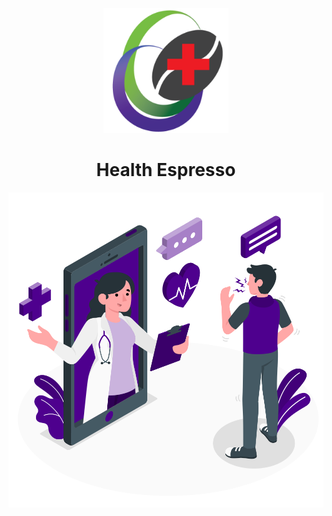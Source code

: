 <p align="center">
  <a href="https://www.healthespresso.com/">
    <img width="200" src="icon.png">
  </a>
</p>

<h1 align="center">Health Espresso</h1>

<p align="center">
    <img width="600" src="background.svg">
</p>
